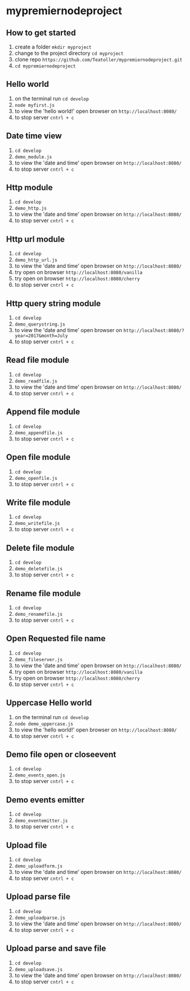 # mypremiernodeproject

## How to get started

1. create a folder `mkdir myproject`
2. change to the project directory `cd myproject`
3. clone repo `https://github.com/Teatoller/mypremiernodeproject.git`
4. `cd mypremiernodeproject`

## Hello world

1. on the terminal run `cd develop`
2. `node myfirst.js`
3. to view the 'hello world!' open browser on `http://localhost:8080/`
4. to stop server `cntrl + c`

## Date time view

1. `cd develop`
2. `demo_module.js`
3. to view the 'date and time' open browser on `http://localhost:8080/`
4. to stop server `cntrl + c`

## Http module

1. `cd develop`
2. `demo_http.js`
3. to view the 'date and time' open browser on `http://localhost:8080/`
4. to stop server `cntrl + c`

## Http url module

1. `cd develop`
2. `demo_http_url.js`
3. to view the 'date and time' open browser on `http://localhost:8080/`
4. try open on browser `http://localhost:8080/vanilla`
5. try open on browser `http://localhost:8080/cherry`
6. to stop server `cntrl + c`

## Http query string module

1. `cd develop`
2. `demo_querystring.js`
3. to view the 'date and time' open browser on `http://localhost:8080/?year=2017&month=July`
4. to stop server `cntrl + c`

## Read file module

1. `cd develop`
2. `demo_readfile.js`
3. to view the 'date and time' open browser on `http://localhost:8080/`
4. to stop server `cntrl + c`

## Append file module

1. `cd develop`
2. `demo_appendfile.js`
3. to stop server `cntrl + c`

## Open file module

1. `cd develop`
2. `demo_openfile.js`
3. to stop server `cntrl + c`

## Write file module

1. `cd develop`
2. `demo_writefile.js`
3. to stop server `cntrl + c`

## Delete file module

1. `cd develop`
2. `demo_deletefile.js`
3. to stop server `cntrl + c`

## Rename file module

1. `cd develop`
2. `demo_renamefile.js`
3. to stop server `cntrl + c`

## Open Requested file name

1. `cd develop`
2. `demo_fileserver.js`
3. to view the 'date and time' open browser on `http://localhost:8080/`
4. try open on browser `http://localhost:8080/vanilla`
5. try open on browser `http://localhost:8080/cherry`
6. to stop server `cntrl + c`

## Uppercase Hello world

1. on the terminal run `cd develop`
2. `node demo_uppercase.js`
3. to view the 'hello world!' open browser on `http://localhost:8080/`
4. to stop server `cntrl + c`

## Demo file open or closeevent

1. `cd develop`
2. `demo_events_open.js`
3. to stop server `cntrl + c`

## Demo events emitter

1. `cd develop`
2. `demo_eventemitter.js`
3. to stop server `cntrl + c`

## Upload file

1. `cd develop`
2. `demo_uploadform.js`
3. to view the 'date and time' open browser on `http://localhost:8080/`
4. to stop server `cntrl + c`

## Upload parse file

1. `cd develop`
2. `demo_uploadparse.js`
3. to view the 'date and time' open browser on `http://localhost:8080/`
4. to stop server `cntrl + c`

## Upload parse and save file

1. `cd develop`
2. `demo_uploadsave.js`
3. to view the 'date and time' open browser on `http://localhost:8080/`
4. to stop server `cntrl + c`

